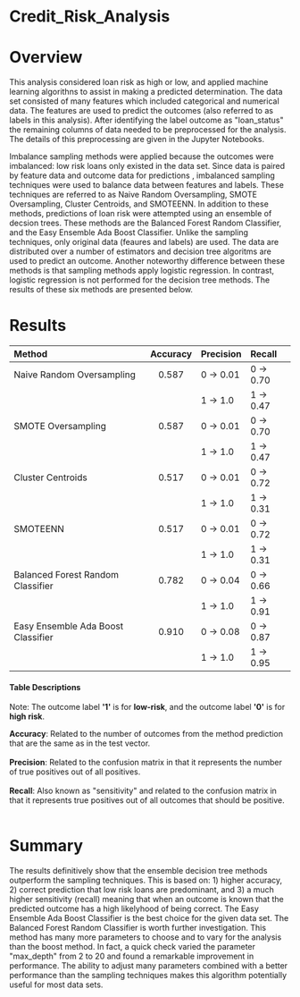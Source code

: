 # Credit_Risk_Analysis

# Overview

This analysis considered loan risk as high or low, and applied machine learning algorithns to assist in making a predicted determination.  The data set consisted of many features which included categorical and numerical data.  The features are used to predict the outcomes (also referred to as labels in this analysis).  After identifying the label outcome as "loan_status" the remaining columns of data needed to be preprocessed for the analysis.  The details of this preprocessing are given in the Jupyter Notebooks.

Imbalance sampling methods were applied because the outcomes were imbalanced:  low risk loans only existed in the data set.  Since data is paired by feature data and outcome data for predictions , imbalanced sampling techniques were used to balance data between features and labels.  These techniques are referred to as Naive Random Oversampling, SMOTE Oversampling, Cluster Centroids, and SMOTEENN.  In addition to these methods, predictions of loan risk were attempted using an ensemble of decsion trees.  These methods are the Balanced Forest Random Classifier, and the Easy Ensemble Ada Boost Classifier.  Unlike the sampling techniques, only original data (feaures and labels) are used.  The data are distributed over a number of estimators and decision tree algoritms are used to predict an outcome.  Another noteworthy difference between these methods is that sampling methods apply logistic regression.  In contrast, logistic regression is not performed for the decision tree methods.  The results of these six methods are presented below.



# Results

  Method                           |     Accuracy     |   Precision     |   Recall       |
:----------------------------------|:----------------:|:---------------|:--------------|
|Naive Random Oversampling         |  0.587           |  0 -> 0.01      |  0 ->  0.70    |
|                                  |                  | 1 -> 1.0       |  1 ->  0.47    |
|SMOTE Oversampling                |  0.587           |  0 -> 0.01      |  0 ->  0.70    |
|                                  |                  | 1 -> 1.0       |  1 ->  0.47    |
|Cluster Centroids                 |  0.517           |  0 -> 0.01      |  0 ->  0.72    |
|                                  |                  | 1 -> 1.0       |  1 ->  0.31    |
|SMOTEENN                          |  0.517           |  0 -> 0.01      |  0 ->  0.72    |
|                                  |                  | 1 -> 1.0       |  1 ->  0.31    |
|Balanced Forest Random Classifier |  0.782           |  0 -> 0.04      |  0 ->  0.66    |
|                                  |                  |  1 -> 1.0       |  1 ->  0.91    |
|Easy Ensemble Ada Boost Classifier|  0.910           |  0 -> 0.08      |  0 ->  0.87    |
|                                  |                  |  1 -> 1.0       |  1 ->  0.95    |<br>

#### Table Descriptions

Note:  The outcome label **'1'** is for **low-risk**, and the outcome label **'0'** is for **high risk**.

**Accuracy**:  Related to the number of outcomes from the method prediction that are the same as in the test vector.<br><br>
**Precision**:  Related to the confusion matrix in that it represents the number of true positives out of all positives.<br><br>
**Recall**:  Also known as "sensitivity" and related to the confusion matrix in that it represents true positives out of all outcomes that 
          should be positive.<br><br>



# Summary

The results definitively show that the ensemble decision tree methods outperform the sampling techniques.  This is based on:  1) higher accuracy, 2) correct prediction that low risk loans are predominant, and 3) a much higher sensitivity (recall) meaning that when an outcome is known that the predicted outcome has a high likelyhood of being correct.  The Easy Ensemble Ada Boost Classifier is the best choice for the given data set.  The Balanced Forest Random Classifier is worth further investigation.  This method has many more parameters to choose and to vary for the analysis than the boost method.  In fact, a quick check varied the parameter "max_depth" from 2 to 20 and found a remarkable improvement in performance.  The ability to adjust many parameters combined with a better performance than the sampling techniques makes this algorithm potentially useful for most data sets.




